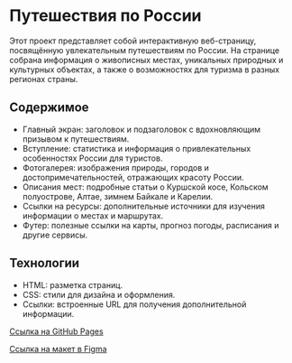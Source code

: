 # Путешествия по России

Этот проект представляет собой интерактивную веб-страницу, посвящённую увлекательным путешествиям по России. На странице собрана информация о живописных местах, уникальных природных и культурных объектах, а также о возможностях для туризма в разных регионах страны.

## Содержимое

- Главный экран: заголовок и подзаголовок с вдохновляющим призывом к путешествиям.
- Вступление: статистика и информация о привлекательных особенностях России для туристов.
- Фотогалерея: изображения природы, городов и достопримечательностей, отражающих красоту России.
- Описания мест: подробные статьи о Куршской косе, Кольском полуострове, Алтае, зимнем Байкале и Карелии.
- Ссылки на ресурсы: дополнительные источники для изучения информации о местах и маршрутах.
- Футер: полезные ссылки на карты, прогноз погоды, расписания и другие сервисы.

## Технологии

- HTML: разметка страниц.
- CSS: стили для дизайна и оформления.
- Ссылки: встроенные URL для получения дополнительной информации.


[Ссылка на GitHub Pages](https://pushkinikita.github.io/russian-travel/)

[Ссылка на макет в Figma](https://www.figma.com/file/5S2WSbEFL6awjVWJ0NWL8Q/Sprint-3_-Russia-_-desktop-mobile?node-id=28503%3A0)